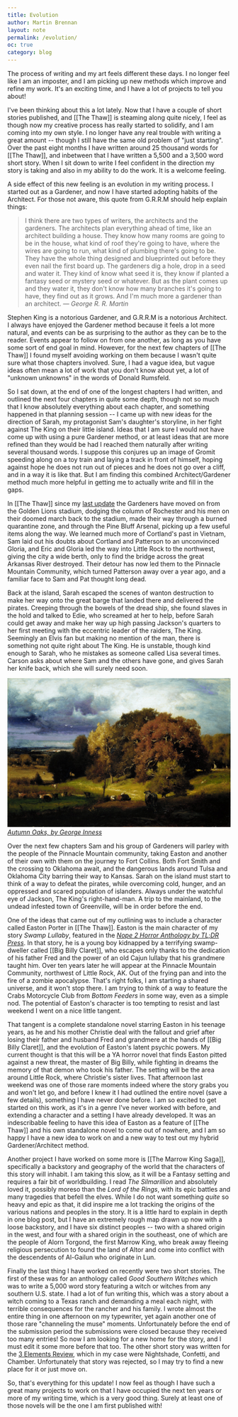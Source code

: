 ```yaml
---
title: Evolution
author: Martin Brennan
layout: note
permalink: /evolution/
oc: true
category: blog
---
```


The process of writing and my art feels different these days. I no longer feel like I am an imposter, and I am picking up new methods which improve and refine my work. It's an exciting time, and I have a lot of projects to tell you about!

<!--more-->

I've been thinking about this a lot lately. Now that I have a couple of short stories published, and [[The Thaw]] is steaming along quite nicely, I feel as though now my creative process has really started to solidify, and I am coming into my own style. I no longer have any real trouble with writing a great amount -- though I still have the same old problem of "just starting". Over the past eight months I have written around 25 thousand words for [[The Thaw]], and inbetween that I have written a 5,500 and a 3,500 word short story. When I sit down to write I feel confident in the direction my story is taking and also in my ability to do the work. It is a welcome feeling.

A side effect of this new feeling is an evolution in my writing process. I started out as a Gardener, and now I have started adopting habits of the Architect. For those not aware, this quote from G.R.R.M should help explain things:

> I think there are two types of writers, the architects and the gardeners. The architects plan everything ahead of time, like an architect building a house. They know how many rooms are going to be in the house, what kind of roof they're going to have, where the wires are going to run, what kind of plumbing there's going to be. They have the whole thing designed and blueprinted out before they even nail the first board up. The gardeners dig a hole, drop in a seed and water it. They kind of know what seed it is, they know if planted a fantasy seed or mystery seed or whatever. But as the plant comes up and they water it, they don't know how many branches it's going to have, they find out as it grows. And I'm much more a gardener than an architect.
> <cite>— George R. R. Martin</cite>

Stephen King is a notorious Gardener, and G.R.R.M is a notorious Architect. I always have enjoyed the Gardener method because it feels a lot more natural, and events can be as surprising to the author as they can be to the reader. Events appear to follow on from one another, as long as you have some sort of end goal in mind. However, for the next few chapters of [[The Thaw]] I found myself avoiding working on them because I wasn't quite sure what those chapters involved. Sure, I had a vague idea, but vague ideas often mean a lot of work that you don't know about yet, a lot of "unknown unknowns" in the words of Donald Rumsfeld.

So I sat down, at the end of one of the longest chapters I had written, and outlined the next four chapters in quite some depth, though not so much that I know absolutely everything about each chapter, and something happened in that planning session -- I came up with new ideas for the direction of Sarah, my protagonist Sam's daughter's storyline, in her fight against The King on their little island. Ideas that I am sure I would not have come up with using a pure Gardener method, or at least ideas that are more refined than they would be had I reached them naturally after writing several thousand words. I suppose this conjures up an image of Gromit speeding along on a toy train and laying a track in front of himself, hoping against hope he does not run out of pieces and he does not go over a cliff, and in a way it is like that. But I am finding this combined Architect/Gardener method much more helpful in getting me to actually write and fill in the gaps.

In [[The Thaw]] since my [last update](/home-alone) the Gardeners have moved on from the Golden Lions stadium, dodging the column of Rochester and his men on their doomed march back to the stadium,  made their way through a burned quarantine zone, and through the Pine Bluff Arsenal, picking up a few useful items along the way.  We learned much more of Cortland's past in Vietnam, Sam laid out his doubts about Cortland and Patterson to an unconvinced Gloria, and Eric and Gloria led the way into Little Rock to the northwest, giving the city a wide berth, only to find the bridge across the great Arkansas River destroyed. Their detour has now led them to the Pinnacle Mountain Community, which turned Patterson away over a year ago, and a familiar face to Sam and Pat thought long dead. 

Back at the island, Sarah escaped the scenes of wanton destruction to make her way onto the great barge that landed there and delivered the pirates. Creeping through the bowels of the dread ship, she found slaves in the hold and talked to Edie, who screamed at her to help, before Sarah could get away and make her way up high passing Jackson's quarters to her first meeting with the eccentric leader of the raiders, The King. Seemingly an Elvis fan but making no mention of the man, there is something not quite right about The King. He is unstable, though kind enough to Sarah, who he mistakes as someone called Lisa several times. Carson asks about where Sam and the others have gone, and gives Sarah her knife back, which she will surely need soon.

![Autumn Oaks, by George Inness](/assets/autumnoaks.jpg)
<cite>[Autumn Oaks, by George Inness](https://www.metmuseum.org/art/collection/search/11227)</cite>

Over the next few chapters Sam and his group of Gardeners will parley with the people of the Pinnacle Mountain community, taking Easton and another of their own with them on the journey to Fort Collins. Both Fort Smith and the crossing to Oklahoma await, and the dangerous lands around Tulsa and Oklahoma City barring their way to Kansas. Sarah on the island must start to think of a way to defeat the pirates, while overcoming cold, hunger, and an oppressed and scared population of islanders. Always under the watchful eye of Jackson, The King's right-hand-man. A trip to the mainland, to the undead infested town of Greenville, will be in order before the end.

One of the ideas that came out of my outlining was to include a character called Easton Porter in [[The Thaw]]. Easton is the main character of my story _Swamp Lullaby_, featured in the [*Nope 2 Horror Anthology by TL;DR Press*](http://tldrpress.org/index.php/books/nope-2-too-late-didnt-run/). In that story, he is a young boy kidnapped by a terrifying swamp-dweller called [[Big Billy Claret]], who escapes only thanks to the dedication of his father Fred and the power of an old Cajun lullaby that his grandmere taught him. Over ten years later he will appear at the Pinnacle Mountain Community, northwest of Little Rock, AK. Out of the frying pan and into the fire of a zombie apocalypse. That's right folks, I am starting a shared universe, and it won't stop there. I am trying to think of a way to feature the Crabs Motorcycle Club from _Bottom Feeders_ in some way, even as a simple nod. The potential of Easton's character is too tempting to resist and last weekend I went on a nice little tangent.

That tangent is a complete standalone novel starring Easton in his teenage years, as he and his mother Christie deal with the fallout and grief after losing their father and husband Fred and grandmere at the hands of [[Big Billy Claret]], and the evolution of Easton's latent psychic powers. My current thought is that this will be a YA horror novel that finds Easton pitted against a new threat, the master of Big Billy, while fighting in dreams the memory of that demon who took his father. The setting will be the area around Little Rock, where Christie's sister lives. That afternoon last weekend was one of those rare moments indeed where the story grabs you and won't let go, and before I knew it I had outlined the entire novel (save a few details), something I have never done before. I am so excited to get started on this work, as it's in a genre I've never worked with before, and extending a character and a setting I have already developed. It was an indescribable feeling to have this idea of Easton as a feature of [[The Thaw]] and his own standalone novel to come out of nowhere, and I am so happy I have a new idea to work on and a new way to test out my hybrid Gardener/Architect method.

Another project I have worked on some more is [[The Marrow King Saga]], specifically a backstory and geography of the world that the characters of this story will inhabit. I am taking this slow, as it will be a Fantasy setting and requires a fair bit of worldbuilding. I read _The Silmarillion_ and absolutely loved it, possibly moreso than the _Lord of the Rings_, with its epic battles and many tragedies that befell the elves. While I do not want something _quite_ so heavy and epic as that, it did inspire me a lot tracking the origins of the various nations and peoples in the story. It is a little hard to explain in depth in one blog post, but I have an extremely rough map drawn up now with a loose backstory, and I have six distinct peoples -- two with a shared origin in the west, and four with a shared origin in the southeast, one of which are the people of Alorn Torgond, the first Marrow King, who break away fleeing religious persecution to found the land of Altor and come into conflict with the descendents of Al-Gailun who originate in Lun.

Finally the last thing I have worked on recently were two short stories. The first of these was for an anthology called _Good Southern Witches_ which was to write a 5,000 word story featuring a witch or witches from any southern U.S. state. I had a lot of fun writing this, which was a story about a witch coming to a Texas ranch and demanding a meal each night, with terrible consequences for the rancher and his family. I wrote almost the entire thing in one afternoon on my typewriter, yet again another one of those rare "channeling the muse" moments. Unfortunately before the end of the submission period the submissions were closed because they received too many entries! So now I am looking for a new home for the story, and I must edit it some more before that too. The other short story was written for the [3 Elements Review](http://3elementsreview.com/submission-guidelines), which in my case were Nightshade, Confetti, and Chamber. Unfortunately that story was rejected, so I may try to find a new place for it or just move on.

So, that's everything for this update! I now feel as though I have such a great many projects to work on that I have occupied the next ten years or more of my writing time, which is a very good thing. Surely at least one of those novels will be the one I am first published with!
